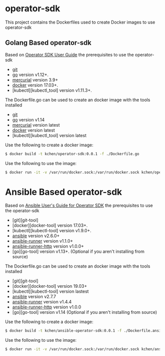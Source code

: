 # operator-sdk
This project contains the Dockerfiles used to create Docker images to use operator-sdk

## Golang Based operator-sdk

Based on [Operator SDK User Guide][operator_sdk_user_guide]
the prerequisites to use the operator-sdk

- [git][git_tool]
- [go][go_tool] version v1.12+.
- [mercurial][mercurial_tool] version 3.9+
- [docker][docker_tool] version 17.03+.
- [kubectl][kubectl_tool] version v1.11.3+.

The Dockerfile.go can be used to create an docker image with the tools installed

- [git][git_tool]
- [go][go_tool] version v1.14
- [mercurial][mercurial_tool] version latest
- [docker][docker_tool] version latest
- [kubectl][kubectl_tool] version latest

Use the following to create a docker image:

```sh
$ docker build -t kchen/operator-sdk:0.0.1 -f ./Dockerfile.go
```

Use the following to use the image:

```sh
$ docker run -it -v /var/run/docker.sock:/var/run/docker.sock kchen/operator-sdk:0.0.1 /bin/sh
```

# Ansible Based operator-sdk

Based on [Ansible User's Guide for Operator SDK][ansibl_operator_user_guide]
the prerequisites to use the operator-sdk

- [git][git-tool]
- [docker][docker-tool] version 17.03+.
- [kubectl][kubectl-tool] version v1.9.0+.
- [ansible][ansible-tool] version v2.6.0+
- [ansible-runner][ansible-runner-tool] version v1.1.0+
- [ansible-runner-http][ansible-runner-http-plugin] version v1.0.0+
- [go][go-tool] version v1.13+. (Optional if you aren't installing from source)

The Dockerfile.go can be used to create an docker image with the tools installed

- [git][git-tool]
- [docker][docker-tool] version 19.03+
- [kubectl][kubectl-tool] version lastest
- [ansible][ansible-tool] version v2.7.7
- [ansible-runner][ansible-runner-tool] version v1.4.4
- [ansible-runner-http][ansible-runner-http-plugin] version v1.0.0
- [go][go-tool] version v1.14 (Optional if you aren't installing from source)

Use the following to create a docker image:

```sh
$ docker build -t kchen/ansible-operator-sdk:0.0.1 -f ./Dockerfile.ansible
```

Use the following to use the image:

```sh
$ docker run -it -v /var/run/docker.sock:/var/run/docker.sock kchen/ansible-operator-sdk:0.0.1 /bin/sh
```
[ansibl_operator_user_guide]: https://github.com/operator-framework/operator-sdk/blob/master/doc/ansible/user-guide.md
[operator_sdk_user_guide]: https://github.com/operator-framework/operator-sdk/blob/master/doc/user-guide.md
[git_tool]: https://git-scm.com/downloads
[mercurial_tool]: https://www.mercurial-scm.org/downloads
[go_tool]: https://golang.org/dl/
[docker_tool]: https://docs.docker.com/install/
[ansible-tool]:https://docs.ansible.com/ansible/latest/index.html
[ansible-runner-tool]:https://ansible-runner.readthedocs.io/en/latest/install.html
[ansible-runner-http-plugin]:https://github.com/ansible/ansible-runner-http

